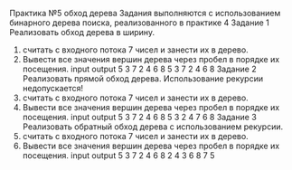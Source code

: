 Практика №5 обход дерева
Задания выполняются с использованием бинарного дерева поиска,
реализованного в практике 4
Задание 1
Реализовать обход дерева в ширину.
1. считать с входного потока 7 чисел и занести их в дерево.
2. Вывести все значения вершин дерева через пробел в порядке
их посещения.
input output
5 3 7 2 4 6 8 5 3 7 2 4 6 8
Задание 2
Реализовать прямой обход дерева. Использование рекурсии
недопускается!
1. считать с входного потока 7 чисел и занести их в дерево.
2. Вывести все значения вершин дерева через пробел в порядке
их посещения.
input output
5 3 7 2 4 6 8 5 3 2 4 7 6 8
Задание 3
Реализовать обратный обход дерева с использованием рекурсии.
1. считать с входного потока 7 чисел и занести их в дерево.
2. Вывести все значения вершин дерева через пробел в порядке
их посещения.
input output
5 3 7 2 4 6 8 2 4 3 6 8 7 5
